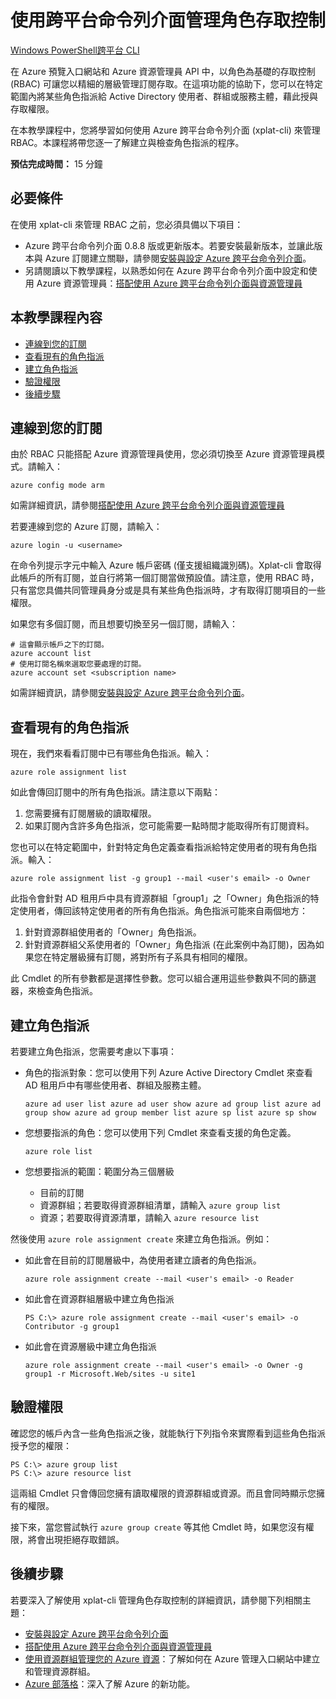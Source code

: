﻿<properties 
	pageTitle="使用 Azure 跨平台命令列介面管理角色存取控制" 
	description="使用跨平台命令列介面管理角色存取控制" 
	services="" 
	documentationCenter="" 
	authors="guangyang" 
	manager="terrylan" 
	editor="mollybos"/>

<tags 
	ms.service="multiple" 
	ms.workload="multiple" 
	ms.tgt_pltfrm="command-line-interface" 
	ms.devlang="na" 
	ms.topic="article" 
	ms.date="11/26/2014" 
	ms.author="guayan"/>

# 使用跨平台命令列介面管理角色存取控制 #

<div class="dev-center-tutorial-selector sublanding"><a href="/zh-tw/documentation/articles/powershell-rbac.md" title="Windows PowerShell" class="current">Windows PowerShell</a><a href="/zh-tw/documentation/articles/xplat-cli-rbac.md" title="Cross-Platform CLI">跨平台 CLI</a></div>

在 Azure 預覽入口網站和 Azure 資源管理員 API 中，以角色為基礎的存取控制 (RBAC) 可讓您以精細的層級管理訂閱存取。在這項功能的協助下，您可以在特定範圍內將某些角色指派給 Active Directory 使用者、群組或服務主體，藉此授與存取權限。

在本教學課程中，您將學習如何使用 Azure 跨平台命令列介面 (xplat-cli) 來管理 RBAC。本課程將帶您逐一了解建立與檢查角色指派的程序。

**預估完成時間：**  15 分鐘

## 必要條件 ##

在使用 xplat-cli 來管理 RBAC 之前，您必須具備以下項目：

- Azure 跨平台命令列介面 0.8.8 版或更新版本。若要安裝最新版本，並讓此版本與 Azure 訂閱建立關聯，請參閱[安裝與設定 Azure 跨平台命令列介面](http://azure.microsoft.com/documentation/articles/xplat-cli/)。
- 另請閱讀以下教學課程，以熟悉如何在 Azure 跨平台命令列介面中設定和使用 Azure 資源管理員：[搭配使用 Azure 跨平台命令列介面與資源管理員](http://azure.microsoft.com/documentation/articles/xplat-cli-azure-resource-manager/)

## 本教學課程內容 ##

* [連線到您的訂閱](#connect)
* [查看現有的角色指派](#check)
* [建立角色指派](#create)
* [驗證權限](#verify)
* [後續步驟](#next)

## <a id="connect"></a>連線到您的訂閱 ##

由於 RBAC 只能搭配 Azure 資源管理員使用，您必須切換至 Azure 資源管理員模式。請輸入：

    azure config mode arm

如需詳細資訊，請參閱[搭配使用 Azure 跨平台命令列介面與資源管理員](http://azure.microsoft.com/documentation/articles/xplat-cli-azure-resource-manager/)

若要連線到您的 Azure 訂閱，請輸入：

    azure login -u <username>

在命令列提示字元中輸入 Azure 帳戶密碼 (僅支援組織識別碼)。Xplat-cli 會取得此帳戶的所有訂閱，並自行將第一個訂閱當做預設值。請注意，使用 RBAC 時，只有當您具備共同管理員身分或是具有某些角色指派時，才有取得訂閱項目的一些權限。 

如果您有多個訂閱，而且想要切換至另一個訂閱，請輸入：

    # 這會顯示帳戶之下的訂閱。
    azure account list
    # 使用訂閱名稱來選取您要處理的訂閱。
    azure account set <subscription name>

如需詳細資訊，請參閱[安裝與設定 Azure 跨平台命令列介面](http://azure.microsoft.com/documentation/articles/xplat-cli/)。

## <a id="check"></a>查看現有的角色指派 ##

現在，我們來看看訂閱中已有哪些角色指派。輸入：

    azure role assignment list

如此會傳回訂閱中的所有角色指派。請注意以下兩點：

1. 您需要擁有訂閱層級的讀取權限。
2. 如果訂閱內含許多角色指派，您可能需要一點時間才能取得所有訂閱資料。

您也可以在特定範圍中，針對特定角色定義查看指派給特定使用者的現有角色指派。輸入：

    azure role assignment list -g group1 --mail <user's email> -o Owner

此指令會針對 AD 租用戶中具有資源群組「group1」之「Owner」角色指派的特定使用者，傳回該特定使用者的所有角色指派。角色指派可能來自兩個地方：

1. 針對資源群組使用者的「Owner」角色指派。
2. 針對資源群組父系使用者的「Owner」角色指派 (在此案例中為訂閱)，因為如果您在特定層級擁有訂閱，將對所有子系具有相同的權限。

此 Cmdlet 的所有參數都是選擇性參數。您可以組合運用這些參數與不同的篩選器，來檢查角色指派。

## <a id="create"></a>建立角色指派 ##

若要建立角色指派，您需要考慮以下事項：

- 角色的指派對象：您可以使用下列 Azure Active Directory Cmdlet 來查看 AD 租用戶中有哪些使用者、群組及服務主體。

    `azure ad user list
    azure ad user show
    azure ad group list
    azure ad group show
    azure ad group member list
    azure sp list
    azure sp show`

- 您想要指派的角色：您可以使用下列 Cmdlet 來查看支援的角色定義。

    `azure role list`

- 您想要指派的範圍：範圍分為三個層級

    - 目前的訂閱
    - 資源群組；若要取得資源群組清單，請輸入 `azure group list`
    - 資源；若要取得資源清單，請輸入 `azure resource list`

然後使用 `azure role assignment create` 來建立角色指派。例如：

 - 如此會在目前的訂閱層級中，為使用者建立讀者的角色指派。

    `azure role assignment create --mail <user's email> -o Reader`

- 如此會在資源群組層級中建立角色指派

    `PS C:\> azure role assignment create --mail <user's email> -o Contributor -g group1`

- 如此會在資源層級中建立角色指派

    `azure role assignment create --mail <user's email> -o Owner -g group1 -r Microsoft.Web/sites -u site1`

## <a id="verify"></a>驗證權限 ##

確認您的帳戶內含一些角色指派之後，就能執行下列指令來實際看到這些角色指派授予您的權限：

    PS C:\> azure group list
    PS C:\> azure resource list

這兩組 Cmdlet 只會傳回您擁有讀取權限的資源群組或資源。而且會同時顯示您擁有的權限。

接下來，當您嘗試執行 `azure group create` 等其他 Cmdlet 時，如果您沒有權限，將會出現拒絕存取錯誤。

## <a id="next"></a>後續步驟 ##

若要深入了解使用 xplat-cli 管理角色存取控制的詳細資訊，請參閱下列相關主題：

- [安裝與設定 Azure 跨平台命令列介面](http://azure.microsoft.com/documentation/articles/xplat-cli/)
- [搭配使用 Azure 跨平台命令列介面與資源管理員](http://azure.microsoft.com/documentation/articles/xplat-cli-azure-resource-manager/)
- [使用資源群組管理您的 Azure 資源](http://azure.microsoft.com/documentation/articles/azure-preview-portal-using-resource-groups)：了解如何在 Azure 管理入口網站中建立和管理資源群組。
- [Azure 部落格](http://blogs.msdn.com/windowsazure)：深入了解 Azure 的新功能。

<!--HONumber=46--> 
